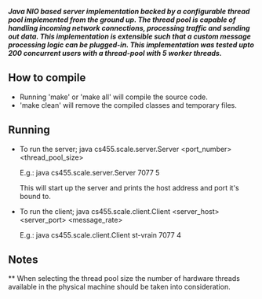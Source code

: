 ***Java NIO based server implementation backed by a configurable thread pool implemented from the ground up. The thread pool is capable of handling incoming network connections, processing traffic and sending out data. This implementation is extensible such that a custom message processing logic can be plugged-in. This implementation was tested upto 200 concurrent users with a thread-pool with 5 worker threads.***

## How to compile
- Running 'make' or 'make all' will compile the source code.
- 'make clean' will remove the compiled classes and temporary files.

## Running
- To run the server;
    java cs455.scale.server.Server <port_number> <thread_pool_size>

    E.g.: java cs455.scale.server.Server 7077 5

    This will start up the server and prints the host address and port it's bound to.

- To run the client;
    java cs455.scale.client.Client <server_host> <server_port> <message_rate>

    E.g.: java cs455.scale.client.Client st-vrain 7077 4


## Notes
** When selecting the thread pool size the number of hardware threads available in the physical machine should be taken into consideration.
